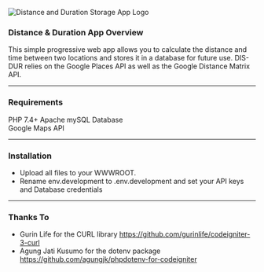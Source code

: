 ![Distance and Duration Storage App Logo](https://ci.allerj.com/images/dis-time-long.png)

### Distance & Duration App Overview

This simple progressive web app allows you to calculate the distance and time between two locations and stores it in a database for future use. DIS-DUR relies on the Google Places API as well as the Google Distance Matrix API.

---

### Requirements

PHP 7.4+
Apache
mySQL Database<br>
Google Maps API

---
### Installation

- Upload all files to your WWWROOT.
- Rename env.development to .env.development and set your API keys and Database credentials

---
### Thanks To

- Gurin Life for the CURL library
https://github.com/gurinlife/codeigniter-3-curl
- Agung Jati Kusumo for the dotenv package
https://github.com/agungjk/phpdotenv-for-codeigniter
